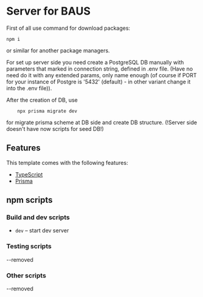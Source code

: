 # Server for BAUS

First of all use command for download packages:
```
npm i
```
or similar for another package managers.

For set up server side you need create a PostgreSQL DB manually with parameters that marked in connection string, defined in .env file. (Have no need do it with any extended params, only name enough (of course if PORT for your instance of Postgre is '5432' (default) - in other variant change it into the .env file)).

After the creation of DB, use 
```
	npx prisma migrate dev
```
for migrate prisma scheme at DB side and create DB structure.
(!Server side doesn't have now scripts for seed DB!)

## Features

This template comes with the following features:

- [TypeScript](https://www.typescriptlang.org/)
- [Prisma](https://www.prisma.io)


## npm scripts

### Build and dev scripts

- `dev` – start dev server

### Testing scripts

--removed

### Other scripts

--removed
